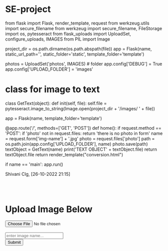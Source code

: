 # SE-project
from flask import Flask, render_template, request
from werkzeug.utils import secure_filename
from werkzeug import secure_filename, FileStorage
import os, pytesseract
from flask_uploads import UploadSet, configure_uploads, IMAGES
from PIL import Image

project_dir = os.path.dirname(os.path.abspath(file))
app = Flask(name,
            static_url_path='',
            static_folder='static',
            template_folder='template')

photos = UploadSet('photos', IMAGES)  # folder
app.config['DEBUG'] = True
app.config['UPLOAD_FOLDER'] = 'images'


# class for image to text
class GetText(object):
    def init(self, file):
        self.file = pytesseract.image_to_string(Image.open(project_dir + '/images/ ' + file))


app = Flask(name, template_folder='template')


@app.route('/', methods=['GET', 'POST'])
def home():
    if request.method == 'POST':
        if 'photo' not in request.files:
            return 'there is no photo in form'
        name = request.form['img-name'] + '.jpg'
        photo = request.files['photo']
        path = os.path.join(app.config['UPLOAD_FOLDER'], name)
        photo.save(path)
        textObject = GetText(name)
        print('TEXT OBJECT' + textObject.file)
        return textObject.file
    return render_template("conversion.html")


if name == 'main':
    app.run()

Shivani Clg, [26-10-2022 21:15]
<html lang="">
          <head>
                   <meta charset="utf-g">
                   <title>Image to Text</title>
                   <link rel="stylesheet" href="https://stackpath.bootstrapcdn.com/bootstrap/4.3.1/css/bootstrap.min.css" integrity="sha384-ggOyR0iXCbMQv3xipma34MD+dH/1fQ784/j6cY/iJTQUOhWr7x9JvRxT2MZw1T" crossorigin="anonymous">
          </head>
<body>
<div class='text-center'><br><br>
        <h1>Upload Image Below</h1>
        <form method=POST enctype='multipart/form-data'>
                   <input type='file' class='btn btn-dark' name='photo'><br><br>
                   <input id='input' type='text' class='form-control' placeholder='enter image name...' name='img-name'><br>
                   <input class='btn btn-dark' type='submit'>
          </form>
 </div>
</body>
<style>
      #input{
              margin:auto;
             width: auto;
}
</style>
</html>
